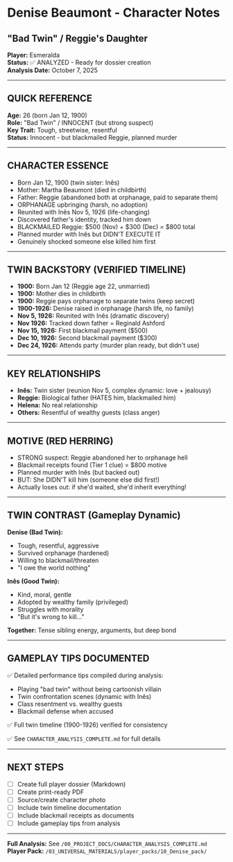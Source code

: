 # Denise Beaumont - Character Notes
## "Bad Twin" / Reggie's Daughter

**Player:** Esmeralda  
**Status:** ✅ ANALYZED - Ready for dossier creation  
**Analysis Date:** October 7, 2025

---

## QUICK REFERENCE

**Age:** 26 (born Jan 12, 1900)  
**Role:** "Bad Twin" / INNOCENT (but strong suspect)  
**Key Trait:** Tough, streetwise, resentful  
**Status:** Innocent - but blackmailed Reggie, planned murder

---

## CHARACTER ESSENCE

- Born Jan 12, 1900 (twin sister: Inês)
- Mother: Martha Beaumont (died in childbirth)
- Father: Reggie (abandoned both at orphanage, paid to separate them)
- ORPHANAGE upbringing (harsh, no adoption)
- Reunited with Inês Nov 5, 1926 (life-changing)
- Discovered father's identity, tracked him down
- BLACKMAILED Reggie: $500 (Nov) + $300 (Dec) = $800 total
- Planned murder with Inês but DIDN'T EXECUTE IT
- Genuinely shocked someone else killed him first

---

## TWIN BACKSTORY (VERIFIED TIMELINE)

- **1900:** Born Jan 12 (Reggie age 22, unmarried)
- **1900:** Mother dies in childbirth
- **1900:** Reggie pays orphanage to separate twins (keep secret)
- **1900-1926:** Denise raised in orphanage (harsh life, no family)
- **Nov 5, 1926:** Reunited with Inês (dramatic discovery)
- **Nov 1926:** Tracked down father = Reginald Ashford
- **Nov 15, 1926:** First blackmail payment ($500)
- **Dec 10, 1926:** Second blackmail payment ($300)
- **Dec 24, 1926:** Attends party (murder plan ready, but didn't use)

---

## KEY RELATIONSHIPS

- **Inês:** Twin sister (reunion Nov 5, complex dynamic: love + jealousy)
- **Reggie:** Biological father (HATES him, blackmailed him)
- **Helena:** No real relationship
- **Others:** Resentful of wealthy guests (class anger)

---

## MOTIVE (RED HERRING)

- STRONG suspect: Reggie abandoned her to orphanage hell
- Blackmail receipts found (Tier 1 clue) = $800 motive
- Planned murder with Inês (but backed out)
- BUT: She DIDN'T kill him (someone else did first!)
- Actually loses out: if she'd waited, she'd inherit everything!

---

## TWIN CONTRAST (Gameplay Dynamic)

**Denise (Bad Twin):**
- Tough, resentful, aggressive
- Survived orphanage (hardened)
- Willing to blackmail/threaten
- "I owe the world nothing"

**Inês (Good Twin):**
- Kind, moral, gentle
- Adopted by wealthy family (privileged)
- Struggles with morality
- "But it's wrong to kill..."

**Together:** Tense sibling energy, arguments, but deep bond

---

## GAMEPLAY TIPS DOCUMENTED

✅ Detailed performance tips compiled during analysis:
- Playing "bad twin" without being cartoonish villain
- Twin confrontation scenes (dynamic with Inês)
- Class resentment vs. wealthy guests
- Blackmail defense when accused

✅ Full twin timeline (1900-1926) verified for consistency

✅ See `CHARACTER_ANALYSIS_COMPLETE.md` for full details

---

## NEXT STEPS

- [ ] Create full player dossier (Markdown)
- [ ] Create print-ready PDF
- [ ] Source/create character photo
- [ ] Include twin timeline documentation
- [ ] Include blackmail receipts as documents
- [ ] Include gameplay tips from analysis

---

**Full Analysis:** See `/00_PROJECT_DOCS/CHARACTER_ANALYSIS_COMPLETE.md`  
**Player Pack:** `/03_UNIVERSAL_MATERIALS/player_packs/10_Denise_pack/`
